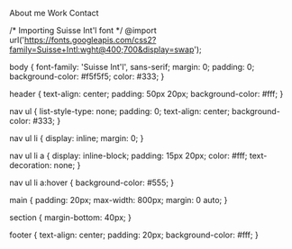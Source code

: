 About me
Work
Contact

/* Importing Suisse Int'l font */
@import url('https://fonts.googleapis.com/css2?family=Suisse+Intl:wght@400;700&display=swap');

body {
  font-family: 'Suisse Int'l', sans-serif;
  margin: 0;
  padding: 0;
  background-color: #f5f5f5;
  color: #333;
}

header {
  text-align: center;
  padding: 50px 20px;
  background-color: #fff;
}

nav ul {
  list-style-type: none;
  padding: 0;
  text-align: center;
  background-color: #333;
}

nav ul li {
  display: inline;
  margin: 0;
}

nav ul li a {
  display: inline-block;
  padding: 15px 20px;
  color: #fff;
  text-decoration: none;
}

nav ul li a:hover {
  background-color: #555;
}

main {
  padding: 20px;
  max-width: 800px;
  margin: 0 auto;
}

section {
  margin-bottom: 40px;
}

footer {
  text-align: center;
  padding: 20px;
  background-color: #fff;
}
